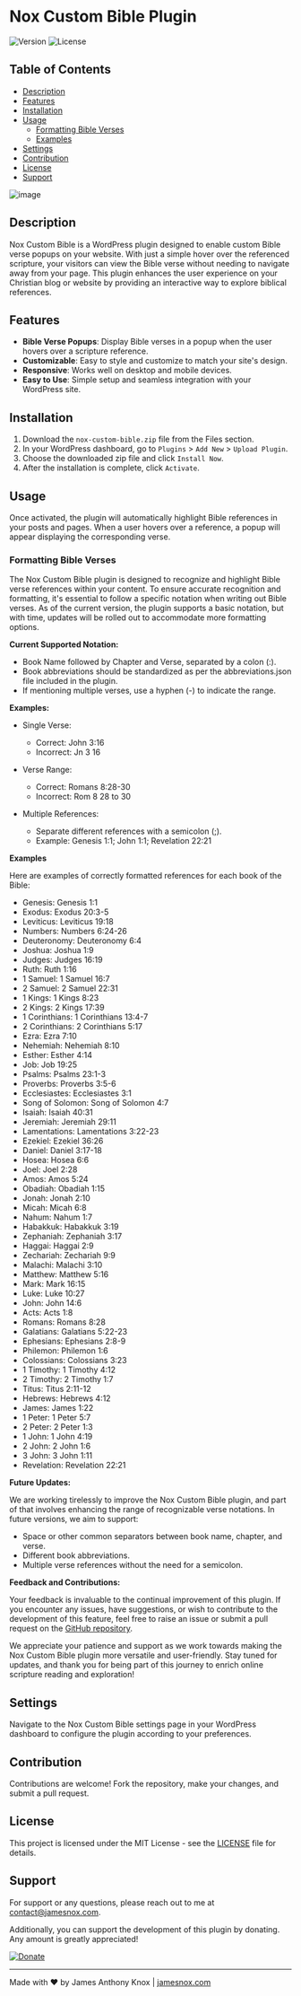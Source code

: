 # Nox Custom Bible Plugin

![Version](https://img.shields.io/badge/version-1.5.0-blue.svg)
![License](https://img.shields.io/badge/license-MIT-green.svg)

## Table of Contents

- [Description](#description)
- [Features](#features)
- [Installation](#installation)
- [Usage](#usage)
  - [Formatting Bible Verses](#formatting-bible-verses)
  - [Examples](#examples)
- [Settings](#settings)
- [Contribution](#contribution)
- [License](#license)
- [Support](#support)

![image](https://github.com/jamesk9526/Nox-Custom-Bible/assets/93682381/58d4014b-9fbe-41ea-9cb1-9621b7e97055)


## Description

Nox Custom Bible is a WordPress plugin designed to enable custom Bible verse popups on your website. With just a simple hover over the referenced scripture, your visitors can view the Bible verse without needing to navigate away from your page. This plugin enhances the user experience on your Christian blog or website by providing an interactive way to explore biblical references.

## Features

- **Bible Verse Popups**: Display Bible verses in a popup when the user hovers over a scripture reference.
- **Customizable**: Easy to style and customize to match your site's design.
- **Responsive**: Works well on desktop and mobile devices.
- **Easy to Use**: Simple setup and seamless integration with your WordPress site.

## Installation

1. Download the `nox-custom-bible.zip` file from the Files section.
2. In your WordPress dashboard, go to `Plugins` > `Add New` > `Upload Plugin`.
3. Choose the downloaded zip file and click `Install Now`.
4. After the installation is complete, click `Activate`.

## Usage

Once activated, the plugin will automatically highlight Bible references in your posts and pages. When a user hovers over a reference, a popup will appear displaying the corresponding verse.

### Formatting Bible Verses

The Nox Custom Bible plugin is designed to recognize and highlight Bible verse references within your content. To ensure accurate recognition and formatting, it's essential to follow a specific notation when writing out Bible verses. As of the current version, the plugin supports a basic notation, but with time, updates will be rolled out to accommodate more formatting options.

**Current Supported Notation:**

- Book Name followed by Chapter and Verse, separated by a colon (:).
- Book abbreviations should be standardized as per the abbreviations.json file included in the plugin.
- If mentioning multiple verses, use a hyphen (-) to indicate the range.

**Examples:**

- Single Verse:
  - Correct: John 3:16
  - Incorrect: Jn 3 16

- Verse Range:
  - Correct: Romans 8:28-30
  - Incorrect: Rom 8 28 to 30

- Multiple References:
  - Separate different references with a semicolon (;).
  - Example: Genesis 1:1; John 1:1; Revelation 22:21

**Examples**

Here are examples of correctly formatted references for each book of the Bible:

- Genesis: Genesis 1:1
- Exodus: Exodus 20:3-5
- Leviticus: Leviticus 19:18
- Numbers: Numbers 6:24-26
- Deuteronomy: Deuteronomy 6:4
- Joshua: Joshua 1:9
- Judges: Judges 16:19
- Ruth: Ruth 1:16
- 1 Samuel: 1 Samuel 16:7
- 2 Samuel: 2 Samuel 22:31
- 1 Kings: 1 Kings 8:23
- 2 Kings: 2 Kings 17:39
- 1 Corinthians: 1 Corinthians 13:4-7
- 2 Corinthians: 2 Corinthians 5:17
- Ezra: Ezra 7:10
- Nehemiah: Nehemiah 8:10
- Esther: Esther 4:14
- Job: Job 19:25
- Psalms: Psalms 23:1-3
- Proverbs: Proverbs 3:5-6
- Ecclesiastes: Ecclesiastes 3:1
- Song of Solomon: Song of Solomon 4:7
- Isaiah: Isaiah 40:31
- Jeremiah: Jeremiah 29:11
- Lamentations: Lamentations 3:22-23
- Ezekiel: Ezekiel 36:26
- Daniel: Daniel 3:17-18
- Hosea: Hosea 6:6
- Joel: Joel 2:28
- Amos: Amos 5:24
- Obadiah: Obadiah 1:15
- Jonah: Jonah 2:10
- Micah: Micah 6:8
- Nahum: Nahum 1:7
- Habakkuk: Habakkuk 3:19
- Zephaniah: Zephaniah 3:17
- Haggai: Haggai 2:9
- Zechariah: Zechariah 9:9
- Malachi: Malachi 3:10
- Matthew: Matthew 5:16
- Mark: Mark 16:15
- Luke: Luke 10:27
- John: John 14:6
- Acts: Acts 1:8
- Romans: Romans 8:28
- Galatians: Galatians 5:22-23
- Ephesians: Ephesians 2:8-9
- Philemon: Philemon 1:6
- Colossians: Colossians 3:23
- 1 Timothy: 1 Timothy 4:12
- 2 Timothy: 2 Timothy 1:7
- Titus: Titus 2:11-12
- Hebrews: Hebrews 4:12
- James: James 1:22
- 1 Peter: 1 Peter 5:7
- 2 Peter: 2 Peter 1:3
- 1 John: 1 John 4:19
- 2 John: 2 John 1:6
- 3 John: 3 John 1:11
- Revelation: Revelation 22:21

**Future Updates:**

We are working tirelessly to improve the Nox Custom Bible plugin, and part of that involves enhancing the range of recognizable verse notations. In future versions, we aim to support:

- Space or other common separators between book name, chapter, and verse.
- Different book abbreviations.
- Multiple verse references without the need for a semicolon.

**Feedback and Contributions:**

Your feedback is invaluable to the continual improvement of this plugin. If you encounter any issues, have suggestions, or wish to contribute to the development of this feature, feel free to raise an issue or submit a pull request on the [GitHub repository](https://github.com/jamesk9526/Nox-Custom-Bible).

We appreciate your patience and support as we work towards making the Nox Custom Bible plugin more versatile and user-friendly. Stay tuned for updates, and thank you for being part of this journey to enrich online scripture reading and exploration!

## Settings

Navigate to the Nox Custom Bible settings page in your WordPress dashboard to configure the plugin according to your preferences.

## Contribution

Contributions are welcome! Fork the repository, make your changes, and submit a pull request.

## License

This project is licensed under the MIT License - see the [LICENSE](LICENSE) file for details.

## Support

For support or any questions, please reach out to me at [contact@jamesnox.com](mailto:james@jamesnox.com).

Additionally, you can support the development of this plugin by donating. Any amount is greatly appreciated!

[![Donate](https://www.paypalobjects.com/en_US/i/btn/btn_donate_SM.gif)](https://www.paypal.com/donate?hosted_button_id=6K8ZXLZNRWYDJ)

---

Made with ❤️ by James Anthony Knox | [jamesnox.com](https://jamesnox.com)
